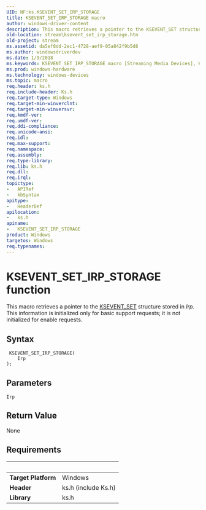 ```yaml
---
UID: NF:ks.KSEVENT_SET_IRP_STORAGE
title: KSEVENT_SET_IRP_STORAGE macro
author: windows-driver-content
description: This macro retrieves a pointer to the KSEVENT_SET structure stored in Irp. This information is initialized only for basic support requests; it is not initialized for enable requests.
old-location: stream\ksevent_set_irp_storage.htm
old-project: stream
ms.assetid: da5ef8dd-2ec1-4728-aef9-05a842f9b5d8
ms.author: windowsdriverdev
ms.date: 1/9/2018
ms.keywords: KSEVENT_SET_IRP_STORAGE macro [Streaming Media Devices], KSEVENT_SET_IRP_STORAGE, ks/KSEVENT_SET_IRP_STORAGE, stream.ksevent_set_irp_storage, ksfunc_d0511067-dd15-4e5d-9adf-acc73885a248.xml
ms.prod: windows-hardware
ms.technology: windows-devices
ms.topic: macro
req.header: ks.h
req.include-header: Ks.h
req.target-type: Windows
req.target-min-winverclnt: 
req.target-min-winversvr: 
req.kmdf-ver: 
req.umdf-ver: 
req.ddi-compliance: 
req.unicode-ansi: 
req.idl: 
req.max-support: 
req.namespace: 
req.assembly: 
req.type-library: 
req.lib: ks.h
req.dll: 
req.irql: 
topictype:
-	APIRef
-	kbSyntax
apitype:
-	HeaderDef
apilocation:
-	ks.h
apiname:
-	KSEVENT_SET_IRP_STORAGE
product: Windows
targetos: Windows
req.typenames: 
---
```



# KSEVENT_SET_IRP_STORAGE function
This macro retrieves a pointer to the <a href="..\ks\ns-ks-ksevent_set.md">KSEVENT_SET</a> structure stored in <i>Irp</i>. This information is initialized only for basic support requests; it is not initialized for enable requests.

## Syntax

````
 KSEVENT_SET_IRP_STORAGE(
    Irp
);
````

## Parameters

`Irp`




## Return Value

None


## Requirements
| &nbsp; | &nbsp; |
| ---- |:---- |
| **Target Platform** | Windows |
| **Header** | ks.h (include Ks.h) |
| **Library** | ks.h |